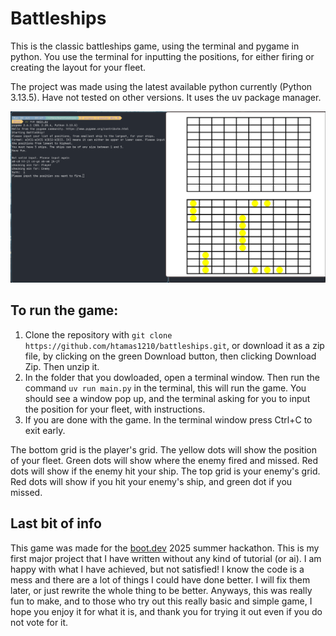 # Battleships

This is the classic battleships game, using the terminal and pygame in python.
You use the terminal for inputting the positions, for either firing or creating the layout for your fleet.

The project was made using the latest available python currently (Python 3.13.5). Have not tested on other versions.
It uses the uv package manager.

![preview battleships](/screenshot/preview.png)

## To run the game:
1. Clone the repository with `git clone https://github.com/htamas1210/battleships.git`, or download it as a zip file, by clicking on the green Download button, then clicking Download Zip. Then unzip it.
2. In the folder that you dowloaded, open a terminal window. Then run the command `uv run main.py` in the terminal, this will run the game. You should see a window pop up, and the terminal asking for you to input the position for your fleet, with instructions.
3. If you are done with the game. In the terminal window press Ctrl+C to exit early.

The bottom grid is the player's grid. The yellow dots will show the position of your fleet. Green dots will show where the enemy fired and missed. Red dots will show if the enemy hit your ship.
The top grid is your enemy's grid. Red dots will show if you hit your enemy's ship, and green dot if you missed.

## Last bit of info
This game was made for the [boot.dev](boot.dev) 2025 summer hackathon. This is my first major project that I have written without any kind of tutorial (or ai). I am happy with what I have achieved,
but not satisfied! I know the code is a mess and there are a lot of things I could have done better. I will fix them later, or just rewrite the whole thing to be better.
Anyways, this was really fun to make, and to those who try out this really basic and simple game, I hope you enjoy it for what it is, and thank you for trying it out even if you do not vote for it. 
